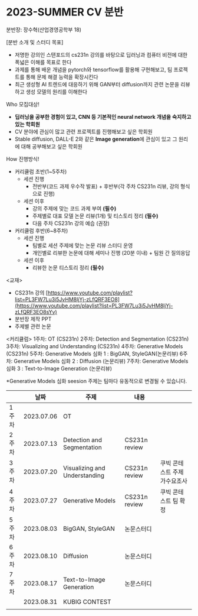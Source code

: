 # 2023-SUMMER CV 분반

분반장: 장수혁(산업경영공학부 18)

[분반 소개 및 스터디 목표]

- 저명한 강의인 스탠포드의 cs231n 강의를 바탕으로 딥러닝과 컴퓨터 비전에 대한 폭넓은 이해를 목표로 한다
- 과제를 통해 배운 개념을 pytorch와 tensorflow를 활용해 구현해보고, 팀 프로젝트를 통해 문제 해결 능력을 확장시킨다
- 최근 생성형 AI 트렌드에 대응하기 위해 GAN부터 diffusion까지 관련 논문을 리뷰하고 생성 모델의 원리를 이해한다

Who 모집대상!

- **딥러닝을 공부한 경험이 있고, CNN 등 기본적인 neural network 개념을 숙지하고 있는 학회원**
- CV 분야에 관심이 많고 관련 프로젝트를 진행해보고 싶은 학회원
- Stable diffusion, DALL-E 2와 같은 **Image generation**에 관심이 있고 그 원리에 대해 공부해보고 싶은 학회원

How 진행방식!

- 커리큘럼 초반(1~5주차)
    - 세션 진행
        - 전반부(코드 과제 우수작 발표) + 후반부(각 주차 CS231n 리뷰, 강의 형식으로 진행)
    - 세션 이후
        - 강의 주제에 맞는 코드 과제 부여 **(필수)**
        - 주제별로 대표 모델 논문 리뷰(1개) 및 티스토리 정리 **(필수)**
        - 다음 주차 CS231n 강의 예습 (권장)
- 커리큘럼 후반(6~8주차)
    - 세션 진행
        - 팀별로 세션 주제에 맞는 논문 리뷰 스터디 운영
        - 개인별로 리뷰한 논문에 대해 세미나 진행 (20분 이내) + 팀원 간 질의응답
    - 세션 이후
        - 리뷰한 논문 티스토리 정리 **(필수)**

<교재>

- CS231n 강의 [https://www.youtube.com/playlist?list=PL3FW7Lu3i5JvHM8ljYj-zLfQRF3EO8](https://www.youtube.com/playlist?list=PL3FW7Lu3i5JvHM8ljYj-zLfQRF3EO8sYv)
- 분반장 제작 PPT
- 주제별 관련 논문

<커리큘럼>
1주차: OT (CS231n)
2주차: Detection and Segmentation (CS231n)
3주차: Visualizing and Understanding (CS231n)
4주차: Generative Models (CS231n)
5주차: Generative Models 심화 1 : BigGAN, StyleGAN(논문리뷰)
6주차: Generative Models 심화 2 : Diffusion (논문리뷰)
7주차: Generative Models 심화 3 : Text-to-Image Generation (논문리뷰)

*Generative Models 심화 seesion 주제는 팀마다 유동적으로 변경될 수 있습니다.

|  | 날짜 | 주제 | 내용 |  |
| --- | --- | --- | --- | --- |
| 1주차 | 2023.07.06 | OT |  |  |
| 2주차 | 2023.07.13 | Detection and Segmentation | CS231n review |  |
| 3주차 | 2023.07.20 | Visualizing and Understanding | CS231n review | 쿠빅 콘테스트 주제 가수요조사 |
| 4주차 | 2023.07.27 | Generative Models | CS231n review | 쿠빅 콘테스트 팀 확정 |
| 5주차 | 2023.08.03 | BigGAN, StyleGAN | 논문스터디 |  |
| 6주차 | 2023.08.10 | Diffusion | 논문스터디 |  |
| 7주차 | 2023.08.17 | Text-to-Image Generation | 논문스터디 |  |
|  | 2023.08.31 | KUBIG CONTEST |  |  |
|  |  |  |  |  |
